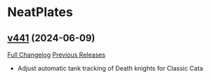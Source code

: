 # NeatPlates

## [v441](https://github.com/Luxocracy/NeatPlates/tree/v441) (2024-06-09)
[Full Changelog](https://github.com/Luxocracy/NeatPlates/compare/v440...v441) [Previous Releases](https://github.com/Luxocracy/NeatPlates/releases)

- Adjust automatic tank tracking of Death knights for Classic Cata  
